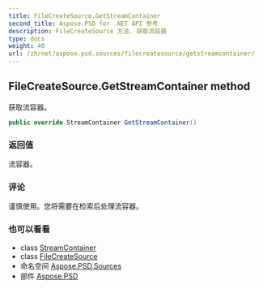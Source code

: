 ```yaml
---
title: FileCreateSource.GetStreamContainer
second_title: Aspose.PSD for .NET API 参考
description: FileCreateSource 方法. 获取流容器
type: docs
weight: 40
url: /zh/net/aspose.psd.sources/filecreatesource/getstreamcontainer/
---
```

## FileCreateSource.GetStreamContainer method

获取流容器。

```csharp
public override StreamContainer GetStreamContainer()
```

### 返回值

流容器。

### 评论

谨慎使用。您将需要在检索后处理流容器。

### 也可以看看

* class [StreamContainer](../../../aspose.psd/streamcontainer/)
* class [FileCreateSource](../)
* 命名空间 [Aspose.PSD.Sources](../../filecreatesource/)
* 部件 [Aspose.PSD](../../../)


